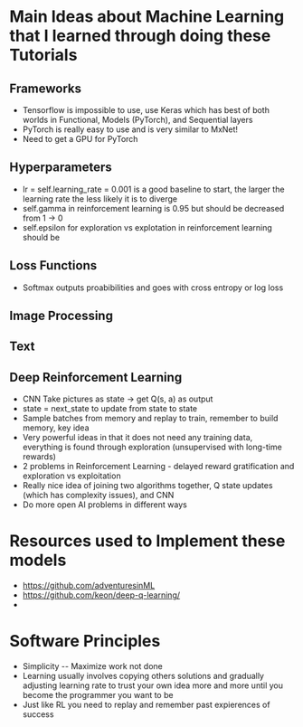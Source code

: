 # Main Ideas about Machine Learning that I learned through doing these Tutorials

## Frameworks
- Tensorflow is impossible to use, use Keras which has best of both worlds in Functional, Models (PyTorch), and Sequential layers
- PyTorch is really easy to use and is very similar to MxNet!
- Need to get a GPU for PyTorch

## Hyperparameters
- lr = self.learning_rate = 0.001 is a good baseline to start, the larger the learning rate the less likely it is to diverge 
- self.gamma in reinforcement learning is 0.95 but should be decreased from 1 -> 0
- self.epsilon for exploration vs explotation in reinforcement learning should be 


## Loss Functions
- Softmax outputs proabibilities and goes with cross entropy or log loss

## Image Processing


## Text

## Deep Reinforcement Learning 
- CNN Take pictures as state -> get Q(s, a) as output
- state = next_state to update from state to state
- Sample batches from memory and replay to train, remember to build memory, key idea
- Very powerful ideas in that it does not need any training data, everything is found through exploration (unsupervised with long-time rewards)
- 2 problems in Reinforcement Learning - delayed reward gratification and exploration vs exploitation
- Really nice idea of joining two algorithms together, Q state updates (which has complexity issues), and CNN
- Do more open AI problems in different ways

# Resources used to Implement these models
- https://github.com/adventuresinML 
- https://github.com/keon/deep-q-learning/
-

# Software Principles
- Simplicity -- Maximize work not done
- Learning usually involves copying others solutions and gradually adjusting learning rate to trust your own idea more and more until you become the programmer you want to be
- Just like RL you need to replay and remember past expierences of success
